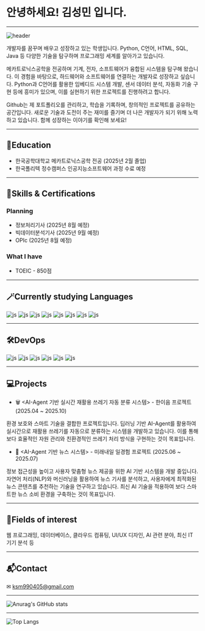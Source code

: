 # 안녕하세요! 김성민 입니다.
------------------------------------------------------------
![header](https://capsule-render.vercel.app/api?type=waving&color=gradient&height=300&section=header&text=Hi!%20My%20name%20is%20KSM%20%F0%9F%A4%97)

개발자를 꿈꾸며 배우고 성장하고 있는 학생입니다. Python, C언어, HTML, SQL, Java 등 다양한 기술을 탐구하며 프로그래밍 세계를 알아가고 있습니다. 

메카트로닉스공학을 전공하며 기계, 전자, 소프트웨어가 융합된 시스템을 탐구해 왔습니다. 이 경험을 바탕으로, 하드웨어와 소프트웨어를 연결하는 개발자로 성장하고 싶습니다. Python과 C언어를 활용한 임베디드 시스템 개발, 센서 데이터 분석, 자동화 기술 구현 등에 흥미가 있으며, 이를 실현하기 위한 프로젝트를 진행하려고 합니다.

Github는 제 포트폴리오를 관리하고, 학습을 기록하며, 창의적인 프로젝트를 공유하는 공간입니다. 새로운 기술과 도전이 주는 재미를 즐기며 더 나은 개발자가 되기 위해 노력하고 있습니다. 함께 성장하는 이야기를 확인해 보세요!

------------------------------------------------------------
## 🏫Education
- 한국공학대학교 메카트로닉스공학 전공 (2025년 2월 졸업)
- 한국폴리텍 정수캠퍼스 인공지능소프트웨어 과정 수료 예정

------------------------------------------------------------
## 🔧Skills & Certifications
### Planning
- 정보처리기사 (2025년 8월 예정)
- 빅데이터분석기사 (2025년 9월 예정)
- OPIc (2025년 8월 예정)

### What I have
- TOEIC - 850점

------------------------------------------------------------
## 🪄Currently studying Languages
![js](https://img.shields.io/badge/Python-3776AB?style=for-the-badge&logo=python&logoColor=white)
![js](https://img.shields.io/badge/C-00599C?style=for-the-badge&logo=c&logoColor=white)
![js](https://img.shields.io/badge/HTML-239120?style=for-the-badge&logo=html5&logoColor=white)
![js](https://img.shields.io/badge/html5-E34F26?style=for-the-badge&logo=html5&logoColor=white)
![js](https://img.shields.io/badge/CSS3-1572B6?style=for-the-badge&logo=css3&logoColor=white)
![js](https://img.shields.io/badge/-SQL-000?&logo=MySQL&logoColor=4479A1)
![js](https://img.shields.io/badge/Java-ED8B00?style=for-the-badge&logo=openjdk&logoColor=white)
![js](https://img.shields.io/badge/JavaScript-F7DF1E?style=for-the-badge&logo=JavaScript&logoColor=white)

------------------------------------------------------------
## 🛠️DevOps
![js](https://img.shields.io/badge/GitHub-100000?style=for-the-badge&logo=github&logoColor=white)
![js](https://img.shields.io/badge/docker-257bd6?style=for-the-badge&logo=docker&logoColor=white)
![js](https://img.shields.io/badge/Eclipse%20IDE-2C2255?style=for-the-badge&logo=eclipseide&logoColor=white)
![js](https://img.shields.io/badge/Colab-F9AB00?style=for-the-badge&logo=googlecolab&color=525252)
![js](https://img.shields.io/badge/Visual_Studio-5C2D91?style=for-the-badge&logo=visual%20studio&logoColor=white)
![js](https://img.shields.io/badge/Visual_Studio_Code-0078D4?style=for-the-badge&logo=visual%20studio%20code&logoColor=white)

------------------------------------------------------------
## 💻Projects
- 🗑 <AI-Agent 기반 실시간 재활용 쓰레기 자동 분류 시스템> - 한이음 프로젝트 (2025.04 ~ 2025.10)

환경 보호와 스마트 기술을 결합한 프로젝트입니다. 딥러닝 기반 AI-Agent를 활용하여 실시간으로 재활용 쓰레기를 자동으로 분류하는 시스템을 개발하고 있습니다. 이를 통해 보다 효율적인 자원 관리와 친환경적인 쓰레기 처리 방식을 구현하는 것이 목표입니다.

- 📰 <AI-Agent 기반 뉴스 시스템> - 미래내일 일경험 프로젝트 (2025.06 ~ 2025.07)

정보 접근성을 높이고 사용자 맞춤형 뉴스 제공을 위한 AI 기반 시스템을 개발 중입니다. 자연어 처리(NLP)와 머신러닝을 활용하여 뉴스 기사를 분석하고, 사용자에게 최적화된 뉴스 콘텐츠를 추천하는 기술을 연구하고 있습니다. 최신 AI 기술을 적용하여 보다 스마트한 뉴스 소비 환경을 구축하는 것이 목표입니다.

------------------------------------------------------------
## 🪬Fields of interest
웹 프로그래밍, 데이터베이스, 클라우드 컴퓨팅, UI/UX 디자인, AI 관련 분야, 최신 IT 기기 분석 등 

------------------------------------------------------------
## 📬Contact
✉ ksm990405@gmail.com

------------------------------------------------------------
![Anurag's GitHub stats](https://github-readme-stats.vercel.app/api?username=kimsm0405&show_icons=true&theme=dracula)

------------------------------------------------------------
![Top Langs](https://github-readme-stats.vercel.app/api/top-langs/?username=kimsm0405&layout=compact&theme=dracula)



<!--
**kimsm0405/kimsm0405** is a ✨ _special_ ✨ repository because its `README.md` (this file) appears on your GitHub profile.

Here are some ideas to get you started:

- 🔭 I’m currently working on ...
- 🌱 I’m currently learning ...
- 👯 I’m looking to collaborate on ...
- 🤔 I’m looking for help with ...
- 💬 Ask me about ...
- 📫 How to reach me: ...
- 😄 Pronouns: ...
- ⚡ Fun fact: ...
-->
